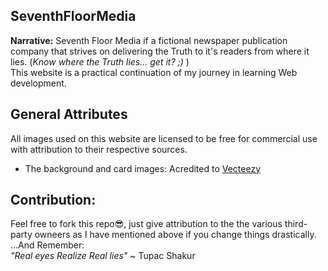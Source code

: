 ## SeventhFloorMedia
**Narrative:**
Seventh Floor Media if a fictional newspaper publication company that strives on delivering the Truth to it's readers from where it lies. 
(_Know where the Truth lies... get it? ;)_ ) <br>
This website is a practical continuation of my journey in learning Web development.
## General Attributes
All images used on this website are licensed to be free for commercial use with attribution to their respective sources. 
<ul>
<li>The background and card images: Acredited to <a href="https://www.vecteezy.com">Vecteezy</a></li>
</ul>

## Contribution:
Feel free to fork this repo😎, just give attribution to the the various third-party owneers as I have mentioned above if you change things drastically.
<br>
...And Remember: <br>
_"Real eyes Realize Real lies"_ ~ Tupac Shakur
